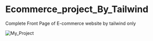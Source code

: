 # Ecommerce_project_By_Tailwind
Complete Front Page of E-commerce website by tailwind only


![My_Project](https://github.com/HassanAbbasZaidi/Ecommerce_project_By_Tailwind/assets/123300479/2dd358bc-0d52-4679-8fd5-3897c0dd6f3d)
